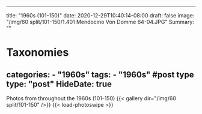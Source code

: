 
---
title: "1960s (101-150)"
date: 2020-12-29T10:40:14-08:00
draft: false
image: "/img/60 split/101-150/1.401 Mendocino Von Domme 64-04.JPG"
Summary: ""
#   Taxonomies
categories:
    - "1960s"
tags:
    - "1960s"
#post type
type: "post"
HideDate: true
---

Photos from throughout the 1960s (101-150)
{{< gallery dir="/img/60 split/101-150" />}} {{< load-photoswipe >}}
